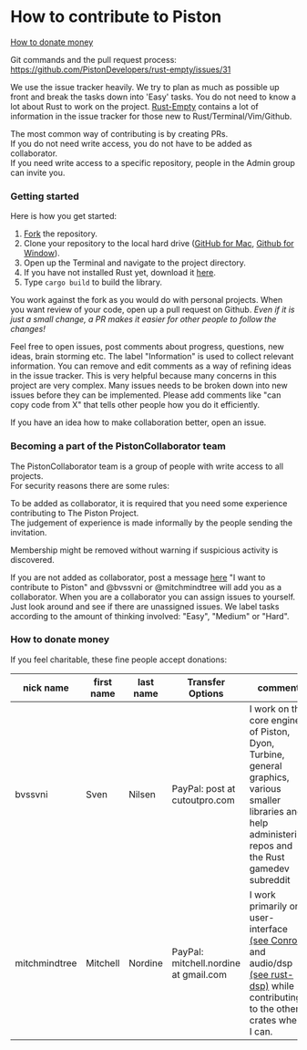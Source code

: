 # How to contribute to Piston

<a href="#donate_money">How to donate money</a>

Git commands and the pull request process: https://github.com/PistonDevelopers/rust-empty/issues/31

We use the issue tracker heavily. We try to plan as much as possible up front and break the tasks down into 'Easy' tasks. You do not need to know a lot about Rust to work on the project. [Rust-Empty](https://github.com/pistondevelopers/rust-empty) contains a lot of information in the issue tracker for those new to Rust/Terminal/Vim/Github.

The most common way of contributing is by creating PRs.  
If you do not need write access, you do not have to be added as collaborator.  
If you need write access to a specific repository, people in the Admin group can invite you.  

### Getting started

Here is how you get started:

1. [Fork](https://github.com/PistonDevelopers/piston/fork) the repository.
2. Clone your repository to the local hard drive ([GitHub for Mac](https://mac.github.com/), [Github for Window](https://windows.github.com/)).
3. Open up the Terminal and navigate to the project directory.
4. If you have not installed Rust yet, download it [here](http://www.rust-lang.org/).
5. Type `cargo build` to build the library.

You work against the fork as you would do with personal projects. When you want review of your code, open up a pull request on Github. *Even if it is just a small change, a PR makes it easier for other people to follow the changes!*

Feel free to open issues, post comments about progress, questions, new ideas, brain storming etc. The label "Information" is used to collect relevant information. You can remove and edit comments as a way of refining ideas in the issue tracker. This is very helpful because many concerns in this project are very complex. Many issues needs to be broken down into new issues before they can be implemented. Please add comments like "can copy code from X" that tells other people how you do it efficiently.

If you have an idea how to make collaboration better, open an issue.

### Becoming a part of the PistonCollaborator team

The PistonCollaborator team is a group of people with write access to all projects.  
For security reasons there are some rules:

To be added as collaborator, it is required that you need some experience contributing to The Piston Project.  
The judgement of experience is made informally by the people sending the invitation.  

Membership might be removed without warning if suspicious activity is discovered.

If you are not added as collaborator, post a message [here](https://github.com/PistonDevelopers/piston/issues/70) "I want to contribute to Piston" and @bvssvni or @mitchmindtree will add you as a collaborator. When you are a collaborator you can assign issues to yourself. Just look around and see if there are unassigned issues. We label tasks according to the amount of thinking involved: "Easy", "Medium" or "Hard".

### How to donate money
<a name="donate_money" />

If you feel charitable, these fine people accept donations:

| nick name | first name | last name | Transfer Options | comment |
|---------------|---------------|---------------|-------------------|--------------|
| bvssvni | Sven | Nilsen | PayPal: post at cutoutpro.com | I work on the core engine of Piston, Dyon, Turbine, general graphics, various smaller libraries and help administering repos and the Rust gamedev subreddit |
| mitchmindtree | Mitchell | Nordine | PayPal: mitchell.nordine at gmail.com | I work primarily on user-interface [(see Conrod)](https://github.com/PistonDevelopers/conrod) and audio/dsp [(see rust-dsp)](https://github.com/PistonDevelopers/rust-dsp) while contributing to the other crates where I can. |
